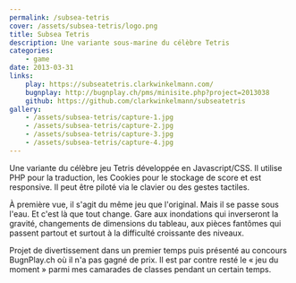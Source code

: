 ```yaml
---
permalink: /subsea-tetris
cover: /assets/subsea-tetris/logo.png
title: Subsea Tetris
description: Une variante sous-marine du célèbre Tetris
categories:
    - game
date: 2013-03-31
links:
    play: https://subseatetris.clarkwinkelmann.com/
    bugnplay: http://bugnplay.ch/pms/minisite.php?project=2013038
    github: https://github.com/clarkwinkelmann/subseatetris
gallery:
    - /assets/subsea-tetris/capture-1.jpg
    - /assets/subsea-tetris/capture-2.jpg
    - /assets/subsea-tetris/capture-3.jpg
    - /assets/subsea-tetris/capture-4.jpg
---
```


Une variante du célèbre jeu Tetris développée en Javascript/CSS.
Il utilise PHP pour la traduction, les Cookies pour le stockage de score et est responsive.
Il peut être piloté via le clavier ou des gestes tactiles.

À première vue, il s'agit du même jeu que l'original.
Mais il se passe sous l'eau. Et c'est là que tout change.
Gare aux inondations qui inverseront la gravité, changements de dimensions du tableau, aux pièces fantômes qui passent partout et surtout à la difficulté croissante des niveaux.

Projet de divertissement dans un premier temps puis présenté au concours BugnPlay.ch où il n'a pas gagné de prix.
Il est par contre resté le « jeu du moment » parmi mes camarades de classes pendant un certain temps.
